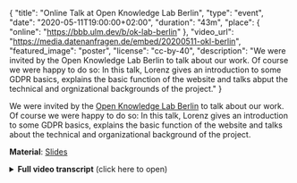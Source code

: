 {
    "title": "Online Talk at Open Knowledge Lab Berlin",
    "type": "event",
    "date": "2020-05-11T19:00:00+02:00",
    "duration": "43m",
    "place": {
        "online": "https://bbb.ulm.dev/b/ok-lab-berlin"
    },
    "video_url": "https://media.datenanfragen.de/embed/20200511-okl-berlin",
    "featured_image": "poster",
    "license": "cc-by-40",
    "description": "We were invited by the Open Knowledge Lab Berlin to talk about our work. Of course we were happy to do so: In this talk, Lorenz gives an introduction to some GDPR basics, explains the basic function of the website and talks abput the technical and orgnizational backgrounds of the project."
}

We were invited by the [Open Knowledge Lab Berlin](https://codefor.de/berlin/) to talk about our work. Of course we were happy to do so: In this talk, Lorenz gives an introduction to some GDPR basics, explains the basic function of the website and talks about the technical and organizational background of the project.

**Material**: [Slides](https://static.dacdn.de/talks/slides/2020-05-11-okl-berlin.pdf)

<details>
<summary><strong>Full video transcript</strong> (click here to open)</summary>

Ok, so let me tell you a little bit about Datenanfragen.de and about the GDPR and privacy. First, just a little bit about me. I am a chairperson of the Datenanfragen.de association. I study physics, not law which is important. So I can't give you any legal advice and you shouldn't rely on stuff that I tell you about law and always consult your lawyers. You can reach me a my email. But you can find all of this information on our website as well. So, I'll try to use simple words but sometimes I think it's easier to be exact when we use words from the GDPR. So, I'll try and use some words from the GDPR. Ask, if you don't understand them. And we also have a glossary for GDPR words up on our website.

So first, I'll try to give you a short introduction on what the GDPR is for all people who are not familiar with it currently or who just need some more in-depth knowledge. The GDPR is short for "General Data Protection Regulation". It's a European regulation which was basically the unification of European privacy law. And it is in force since May 2018. And it's actually a really, really nice law. That the GDPR is in force is basically the reason why we started our project. Because we realized that there are very, very nice and strong rights which are established with the GDPR and nobody really knew how to use them.

And also, a lot of corporate lawyers just said that the GDPR would be a nightmare for companies and consumers alike because it is so complicated and bureaucratic. One of our favorite things that we found on the internet is someone who basically did the same thing that we did, which is creating requests according to the GDPR. And he wrote a "nightmare letter" for companies, which would be someone really using their right to data access and accessing all of their data, which is what we do. But they say: "That's a nightmare, that's actually not possible". Which is wrong. So, there's a lot of misinformation about the GDPR and that's why we do what we do.

So, what are the rights and where are they applicable? So, the GDPR is basically applicable in all countries of the European Economic Area, so the EU and some additional countries and some other places where EU laws applies. And, what's really nice, is that it is mostly independent from national law. Which makes it very easy for us to just scale to the whole of the EEA by just basically translating and also doing a lot of other internationalization stuff but we don't need that much internationalization when it comes to law. And, if you're asking yourself, whether the GDPR applies, where the answer is basically "yes", but if you really need a definitive answer: The question is: "Is even any personal data processed?" So, that's the first question that you should ask yourself. And if personal is processed, then either the company or the organization has to be "established" in the EU. So, offices, a store, whatever, in the EU, which is more than just a letterbox. And the other thing are companies which are not in the EU but which offer services to people who are in the EU. They also need to comply with the GDPR. And that's the very interesting thing and a very powerful thing, that the GDPR brings. So, that basically any company which wants to target European users has to comply with the GDPR. And we can use that to send access requests to Google for example.

Ok, so what rights are the interesting rights from the GDPR. There are quite a lot of them but we'll focus on three or four rights that are rights for data subjects. So, they are addressed only to you, to individuals. The first and most interesting right is the right to data access which is the right that you can just access all the data that a controller has either stored or generated on you. Which is already a really interesting right which we couldn't use before. They also need to tell you why they have this data on you and who has access to the data and also, who gave them the data. And, they need to provide it to you portably, which is actually a different Article in the GDPR but you need to be able to port your data from one controller to another. The other right is the right to rectification, which is basically, if something is wrong in the data that a controller has on you, you need to be able to correct it. I think the most interesting application of this is when financial agencies who collect financial data on you and the data they collect is flawed, the calculations they base on that might also be wrong and you have the right to correct it and demand them to tell everybody else. You also have the right to be forgotten, which been talked about in our community for quite some time. The GDPR is now there to establish it in the whole of the EU. So, that's basically if there is no legal reason for a controller to process your data and also if you don't consent to the processing of the data, then the data should be deleted. So, that's also a really useful right that you should always use and it's very nice to clean up old accounts for example.

Ok so, now we know there are quite a lot of nice rights and we actually can read about them in basically every privacy policy since the GDPR went into force. So, how can we use those rights. And that is the difficult question. Because nobody really knows how I can ask a controller for my data and nobody really knows what I should do to get my data deleted. And the process is actually kind of complicated. So, first I need to know: who is the right contact for me to address? How can I send my email or my letter or my fax—which is surprisingly often the case—to the correct person at the controller and so I have to research who is this person, is it the right person? And after I researched the correct contact, then I have to write a request. Maybe I did this before and I can just copy the request I wrote before. If you don't know what you're doing, that is pretty hard. And then, you need to find out: what information is sufficient to identify myself? Because, sometimes you don't want the controller even more information than they already have. So you need to be careful about that. You need to know the information that they need, so that they don't illegally send the data to someone else. That's also hard to know because sometimes they tell you, sometimes they don't. It's really hard to know. Then, you need to send your request of course, which is difficult depending on the way you send it: If you send a letter, that is of course significantly more work than just sending an email. And then, most of the time, you don't get your data right away. Most of the time, the controller will just answer with some, I don't know, some strange answer that they need more identification information or that they need more time or that you need to be more concrete in your request. Most of the time, this is not even appropriate. They are just trying to delay your request. They are trying to get you to give up. And that is also really hard to do, not giving up and following up. And sometimes, they don't send you anything at all and then you need to send a warning and tell them "I want my data.", which is also hard because you need to remember that you need to send warnings. Then, sometimes if you're lucky, you might receive some data that the controller has on you. Maybe it is like the full dataset, maybe you just get a little bit of data and you know they have a lot more. And depending on what you get, you might want to lodge a complaint or even go to court. So, it's a pretty complicated process to even just get to your data. If you want to delete your data, sometimes it's harder, sometimes it's easier.

So, we saw this challenge and we wanted to change that, which is why we created datarequests.org. With datarequests.org, there still is a little bit of a challenge, currently at least. So, if you want to make a request, you go to datarequests.org and you generate the request. We try to manage all of the rest. I'll tell you all that we do in a moment. And then, you just send the request. Most of the time, you just send it via email and we do all of the other stuff. Sending warnings and complaints is also easier with datarequests.org. And I'll tell you how. So basically, we saw this very big challenge to use your rights and we tried to make that easier. 

So, what are all the details of how the project works?

So first, we have a database of companies. Currently, we have over 1300 entries in our database. And the database contains all the privacy-specific contact information. So, we really want the contact information of the data protection officer or maybe just a general "privacy@" email address. But we don't want "support@company.com" because we don't want to send all our sensitive identification data to any random person at the help desk or something like that. So that's why we try to collect all the contact information that is privacy-specific. And that's really hard to find because most of the time, it's just hidden somewhere in the privacy policy or something.  
Then, we need to know what is the required identification information. Like I told you, that is also saved in the database, if we can find it somewhere in the privacy policy. That's also very hard because sometimes there's just a wall of text and you need to find the right information. And, what's also really hard to find but interesting to have in the database are all the other brands or names of a company, or the websites a company is running. That's to save people the journey of finding the correct company to ask. And then, when somebody requests information from one website, we just request the information from all other websites as well. 

We also have supervisory authorities in our database, the "Datenschutzaufsichtsbehörden" in German. And we have contact information and potential PGP keys, so you can send the data encryptedly if you want to complain.

So, the way we save stuff in our database is, like you see in this image, JSON. So, we have a basic JSON file. And we save all of those JSON files in our GitHub repository. And they just sit there in a folder.  
And we also have a lot more information in that database. So, we have information on suggested companies, for example, that are interesting for one country.  
If you want to suggest a company from the website, that will automatically generate issues, which is very tedious to maintain because then we have an issue and we hand-control everything, so when we have the information, we look at the sources to see if we can find the same information there. Then, we do our own pull request and merge the suggestion. That is quite tedious to do all the time. And I'm lucky that I don't have to do that because Benni does all that for me.

And we do search. Currently, we do it with Typesense, which is also not that nice because we always have to upload all the files into Typesense when something changes and we are currently trying to switch to Xapiand, which is another search engine but that has been ongoing for quite a while now. So, maybe eventually we will do that.

Ok, we also have templates in our database, which is basically one of the most important things that we do. So, we have texts for different types of requests.
The standard request would be the access request, which combines access and data portability requests, because we just have a little checkbox that you can check to make your data portable.  
And, we also support rectification requests, erasure requests and direct marketing objections, which would be the kind of request you send when you don't want to get spam emails anymore.  
So, we have files for all of this. They are also mostly translated depending on the language, to German, English, Greek, Spanish, French, Italian, Dutch and Portuguese. And we are still working on that. If you know any languages, please help us. And we want to support the whole of Europe, so every language in the European Economic Area.

Templates are also very simple. They are just a text file that contains some basic formatting and they also sit in the "data" repository. So, that's all very easy, very, very easy to host to maintain.

We also convert all of those text files to OpenOffice, Word and PDF templates. They are, I guess, the most popular content on our website. So, some people don't use our generator but they just use the templates that we provide.  
And you can also put in custom templates for specific controllers. There are different local laws. For example for the German catholic church. They have their own privacy law because the GDPR doesn't really apply to them. And then we have custom templates to also request your data from those controllers.

So, the heart of our website is the request generator. And that one just generates requests, like the name says, from the templates.  
And you can choose the controller that you want to address. You can input the required identification data, which we suggest in our form. And then we fill in the previously used identification data. And we support different output formats, like a letter, a fax, which is still used, and email.

I'll try to show you how this looks. But I have to share my screen for that.

Ok, cool. So, the way the generator works is, you just type in the company that you want to request or any other controller, for example "Datenanfragen.de e. V.". Then you choose the controller that you want to request and then basically, everything is done for you. So, on the side you can see where you fill in your identification data. And we change that depending on the controller and you can choose what type of request you want to send and how you want to send it. And then, that's it. You just click the "Send email" button and then you can choose if you want to send it with your email program or Gmail or whatever. So, that's really straightforward but we still think it's not straightforward enough.

Ok, I'll try to return to the presentation.

Ok, so the problem that we see with our generator is that we want it to be easy and clean but we also want it to be adaptable and customizable. And that seems like an impossible to solve conflict.  
We try to do some of this just by prefilling sensible defaults. So, we fill in your saved identification data every time a new request is done to make it easy to use. But still, everything can be overwritten at any point of time. So, you can just remove identification data inputs or change the text of them, etc. Because we want it to be very adaptable for every kind of case where you want to request your data. But, at the moment, the flexibility of the generator really, on the one hand it's a strong point but on the other hand, we think it might scare users away.

So, on the technical side of the generator, what is the thing that we are most proud of? It's that we do everything on the client-side. So, except for the search, everything is handled in the browser with JS. And why do we do that?
We want to be a role model for data minimization, which is why we try not to generate and collect any data that we don't really need and we don't need the data that users enter to send their requests. So, we don't even send it to us at all.  
So, we don't want to be responsible for any sensitive personal data.
And we want users to be able to trust us or, even better, not having to trust us. So, that they use the generator without any fear that their data gets stolen.
A disadvantage of this is that the generator is not as portable. So, if you filled in your identification data in one browser, it won't port to the other browser, because we don't know anything and we would need a server to port any information.
Doing everything client-side makes hosting very easy, because we only need to host static files and we generate them via Hugo and we serve them via Netlify, except for large static files. Those, we serve through Amazon object storage.
And we use JS for everything else. We do the interface design with Preact, which is a more compact and quicker version of React. And we do the PDF generation with pdfmake, which is my favorite JS PDF generation library. And we persist the data with localforage, which mostly persists everything into IndexedDB, I think.

Ok, the request generator on its own is really nice to use but when you want to send a lot of requests, which is very often very useful, because a lot of different entities control my personal data, so I want to request data from all of them. And, if I want to do that, I can use the batch wizard, which is on our homepage.
Let me try and, again, I hope it works a little bit better this time.

Now, you can see, here you can add companies from different categories, just by searching. For example, Amazon. And you can add as many companies as you want from our database. And then, just click "Done adding companies" and you'll enter the wizard mode of the generator. Let's ignore the tutorial. And then, the generator is simplified a lot and you click "New request" every time, or rather "Next request" every time you want to send a new request. It is very easy to use and you can get through with a lot of requests in a short amount of time. Which is very useful for a lot of different controllers.

We also provide a list of suggested companies for people who don't even know who has their data. We suggest, maybe those companies might have their data. We use companies that typically have data on people in a specific country. So, those are internationalized. For Germany, for example, one of those companies would be the "Schufa" but also other kind of rating agencies.
So we suggest to people, what companies to ask. We prefill the identification data, if you have filled it in once. And we simplify the generator as you could see.

Another feature that we implemented, which is also there to send many requests at once, is the "My requests" feature, which is basically a list of requests that you sent through datarequests.org in this very specific browser, because we save all of in in local storage. And in this list of your requests, you can generate warnings and send formal complaints. Currently, it's not possible to just export the correspondence that you had but we're trying to work on that.
And you can set calendar events to be reminded of expiring deadlines, so you don't forget to send warnings or complaints.

And, we also provide informational material, mostly the articles on our website. We don't have that many English articles at the moment but our German articles have increased in number over the last few months because we worked with the Humboldt University in Berlin and some law students wrote some very nice articles on our German website. If you want to read them, I can recommend them. And the main goal of writing articles is to teach people knowledge of the GDPR because you do need some knowledge if you want to do requests, especially if you want to properly react to responses. Because, if you don't know how to react, you will give up very easily and we don't want that. We want as many people as possible to just access their data and use their rights.  
We also try to collect some interesting consumer-related developments in the GDPR jurisdictions but we are not the best people to do that. I think the people over at NOYB are much better at doing that. So, we might not be the best source for that.
And we also print materials. So we have some flyers that can be ordered for free on our website. So, if you want some flyers for your hackspace or some other place or your parents or whoever, just send us an email and we'll send you some flyers. And we are working towards having more informational material, more print material. Maybe for schools, which would be one of our goals.

Ok, so that's basically the technical aspects of our projects. But we also rely a lot on our community and the way we organize it. And we want to tell you a little bit about that.

We founded an association or "Verein" in German, the Datenanfragen.de e. V., and that association owns all the assets and all the money that we need, it pays for everything and receives donations. So you can donate on our website. And we also finance ourselves through membership fees.
And the question is: Why did we even found an association? Why didn't we just do the project privately? The reason for that is we wanted the project to be financially independent from us. And we also get tax privileges from being a non-profit organization in Germany which is also nice and people are more eager to donate if they can deduce that in their tax returns. But that's just a very small reason.  
We really liked the organization to be more transparent. And with an entity that is completely separate from our private lives, that is much easier because then we can just transfer the association if we don't want to support the project anymore.
And we were also able to codify our purposes in the constitution, so that we can't run away with the money or, I don't know, suddenly turn into a company.
All passwords, files and everything are separate from our private stuff. And that's also really relaxing because it's nice to know that we are not always the only people who are responsible.

So, in the community part of the talk, I wanted to tell you where we need some help. Because I guess there are some competent people here and maybe even some real lawyers, which would be really, really nice because none of us are lawyers and we do know a little bit about law and we do know quite a bit about the GDPR but we are not allowed to offer legal advice. And we would really like to offer legal advice or have people check our articles, so that we have the peace of mind that a lawyer checked it.  
If you're not a lawyer, you can still help us. We have a lot of features planned that we need a lot of help with because they are really complicated. We want a generator for responses. So, if you received not your data but just some kind of response from a controller after you've sent your access request, it's really hard to react appropriately and we want a generator where you can basically click "This is what the controller said" and then we generate the appropriate response. And that requires a lot of research and a lot of development. We also want to improve the request management in the "My requests" feature. We want to save correspondence and be able to export all the correspondence, so that it's easy to send complaints. We would really like some kind of wizard-y experience for the generator. So if you know UX design, we would really like some input on that. We want a straightforward design for the frontpage because we think that it is very complicated and confusing at the moment. We want telemetry, so we can know what users want and for example what companies are requested very often. And we don't know that at the moment. We don't want to blindly collect all data but instead collect some limited data with proper consent. We don't want cookie banners and all of that crap. We are out of ideas how to do that and would really like your input. And we want to support web forms as a transport medium for requests. At the moment you can just send an email but some companies also have web forms on their websites and we want to support those web forms for those specific sites and write some kind of API for that. All of those are quite big features but there's also small things you can do.

You can write or translate blog posts. Especially at the moment we have a lot of German blog posts that are not translated to English. So, if you want to get on that, please do.
We need to translate everything to all languages in the European Economic Area which is quite a monstrous project. But we still want to achieve at least some language coverage. Currently, someone is working on Spanish, I think. If you know any language in the EEA that we don't support at the moment or if you want to try and maintain one of the languages, we would be really happy.  
You can also suggest companies and collect company privacy contact information and add them to our database, which a small and very useful way to contribute.
And you can spread the word and get users to use Datenanfragen.de or datarequests.org or any of our other language websites. You can tweet about us and everything.

And if you have any other ideas, any feedback, suggestions what we can do, just let us know. We are really open to it and we want the experience on datarequests.org to be best for everyone, so just tell us.

And now that I told you how to contribute or what to contribute, I'll tell you a little bit about where to contribute.
We have a website for that: datarequests.org/contribute if you want to have an overview.  
You can always send your pull requests to any of the repositories in our GitHub organization. If you want to contribute companies, please look at the README of datenanfragen/data which is where our database lives. If you want to contribute code, the best way to start would be datenanfragen/website. And if you want to contribute articles, you can contribute them to datenanfragen/website. Just send pull requests. I think we also have some German information on how to write articles if you don't know Markdown. Those are also in the GitHub organization.  
You can translate small strings at Weblate, which is a translation platform. All links will be in slides that we'll publish later on.
You can send us emails and ask where you can help.  
And you can join our Matrix channel if you want to chat with us.

Like I said, email us if you want to stay in touch.
You can follow us on Mastodon and Twitter.
And you can read our newsletter. We currently only publish our newsletter to members of the association. So, if you want, you can become a member. But maybe we'll also publish the newsletter for non-members in the future. So, I don't know, check our website for that.
You can subscribe to our RSS feed, where we publish our articles.

Yeah, and that's basically it. We will publish a recording and the slides on our website. And you can reuse the slides if you want.

Yeah, and now I'll be open for discussion and questions. Are there any questions? 

'First of all, thank you. I think that was a really nice presentation, a good overview. We are very happy that this project exists.
One thing I always wondered about is: How many people are actually at the core of this? Is it just you two?'

At the core it's just the two of us. I think also Benni does a lot more of the heavy lifting because I am very busy. But at the core, it's the two of us and there are some maintainers for other languages. So, we have one new maintainer for Spanish now and we also have another maintainer who does French. Yeah, but that's basically it. Our association is also very small.

'Yeah, very cool. We've been super impressed by how professional everything that you build looks and seems to be setup. I think that is actually a nice thing for us to also look at. Because sometimes we, as Code for Germany, tend to get lost in talking a bit. And you show, that it doesn't take a lot of people to build something really cool. So, kudos to that!'

Thank you. If you're interested in how we did the design, we also have design information up on GitHub I think. And we use a lot of publicly available design elements. Just look in our license information.  
–Benni: The design information isn't actually public yet.  
Lorenz: Ah okay. So we'll publish that some time, maybe.

'Looking forward to that.'

Tobias asked if there is any connection with the Selbstauskunft website. You mean Selbstauskunft.net? No, there is no connection to Selbstauskunft.net. Benni and me, we were both users of Selbstauskunft.net before and started datarequests.org as a project for because we were not entirely happy with Selbstauskunft.net and we wanted a more simple and also more international project. And also Selbstauskunft.net is not really supporting GDPR. So that's why we did this.  
–Benni: Actually, they are supporting the GDPR but in the beginning, when we started the project, it wasn't exactly clear if they would. So, that was one of the motivations.  
–Lorenz: Yeah true.

'I think it might actually be interesting for you and FragDenStaat to talk a bit because this whole topic of sending requests and then getting back to the institution when they don't reply and telling them that they do have to reply, this is something that is also a big part of FragDenStaat, so it might be interesting to talk about that.'

Yes, that would be very interesting. Especially because we have no access to any lawyers and it seems that FragDenStaat has a lot more access to lawyers than we do.

'They do now have at least one lawyer that actually works for them. So this is new and cool and maybe actually, yeah, that can be used for that.

Ok. It doesn't look like there are any other questions. So, I would like to say thank you again. I really enjoyed the presentation. I think this was a very good first iteration of our remote OK Labs. Yeah, thank you Lorenz and Benni for the presentation and all the work you've been putting into this. And I'm looking forward to hearing more and working together with you in the future.'

Yes, if you can get us in touch with people from FragDenStaat, please do.

'Yes, definitely. They are also in our Slack. I'll just create a channel so that you folks can talk. I think this is a very good idea.'

Cool. Ok. Thank you for inviting us!

'Thank you very much. And for everyone else: We will probably come back in mid-june with our next expert talk. It's not clear yet which topic that is going to be but it's going to be another interesting open data or open-related topic. If you have any ideas for that, also please get in touch with us and make a recommendation there.  
Well, thanks everybody. I hope you still have a good evening and hope to see some of you again next month.'
</details>
